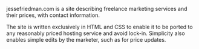jessefriedman.com is a site describing freelance marketing services and their prices, with contact information. 

The site is written exclusively in HTML and CSS to enable it to be ported to any reasonably priced hosting service and avoid lock-in. Simplicity also enables simple edits by the marketer, such as for price updates.
